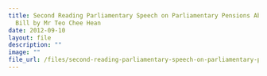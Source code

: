 ```yaml
---
title: Second Reading Parliamentary Speech on Parliamentary Pensions Abolition
  Bill by Mr Teo Chee Hean
date: 2012-09-10
layout: file
description: ""
image: ""
file_url: /files/second-reading-parliamentary-speech-on-parliamentary-pensions-abolition-bill-by-mr-teo-chee-hean.pdf
---
```

